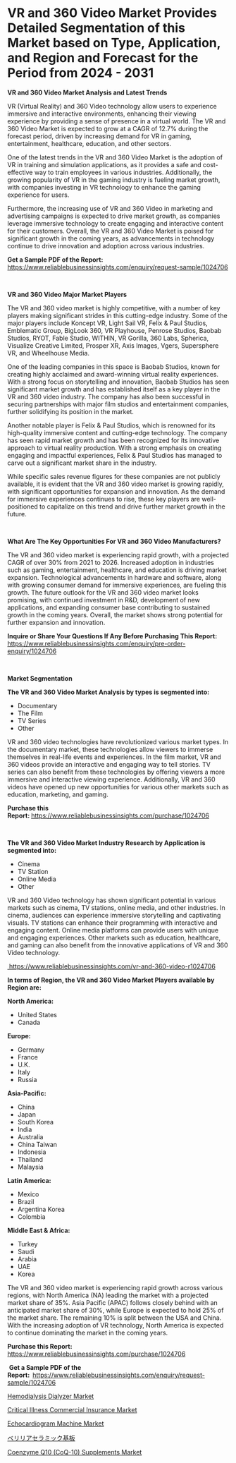 <p><h1>VR and 360 Video Market Provides Detailed Segmentation of this Market based on Type, Application, and Region and Forecast for the Period from 2024 - 2031</h1></p><p><strong>VR and 360 Video Market Analysis and Latest Trends</strong></p>
<p><p>VR (Virtual Reality) and 360 Video technology allow users to experience immersive and interactive environments, enhancing their viewing experience by providing a sense of presence in a virtual world. The VR and 360 Video Market is expected to grow at a CAGR of 12.7% during the forecast period, driven by increasing demand for VR in gaming, entertainment, healthcare, education, and other sectors.</p><p>One of the latest trends in the VR and 360 Video Market is the adoption of VR in training and simulation applications, as it provides a safe and cost-effective way to train employees in various industries. Additionally, the growing popularity of VR in the gaming industry is fueling market growth, with companies investing in VR technology to enhance the gaming experience for users.</p><p>Furthermore, the increasing use of VR and 360 Video in marketing and advertising campaigns is expected to drive market growth, as companies leverage immersive technology to create engaging and interactive content for their customers. Overall, the VR and 360 Video Market is poised for significant growth in the coming years, as advancements in technology continue to drive innovation and adoption across various industries.</p></p>
<p><strong>Get a Sample PDF of the Report:&nbsp;</strong> <a href="https://www.reliablebusinessinsights.com/enquiry/request-sample/1024706">https://www.reliablebusinessinsights.com/enquiry/request-sample/1024706</a></p>
<p>&nbsp;</p>
<p><strong>VR and 360 Video Major Market Players</strong></p>
<p><p>The VR and 360 video market is highly competitive, with a number of key players making significant strides in this cutting-edge industry. Some of the major players include Koncept VR, Light Sail VR, Felix & Paul Studios, Emblematic Group, BigLook 360, VR Playhouse, Penrose Studios, Baobab Studios, RYOT, Fable Studio, WITHIN, VR Gorilla, 360 Labs, Spherica, Visualize Creative Limited, Prosper XR, Axis Images, Vgers, Supersphere VR, and Wheelhouse Media.</p><p>One of the leading companies in this space is Baobab Studios, known for creating highly acclaimed and award-winning virtual reality experiences. With a strong focus on storytelling and innovation, Baobab Studios has seen significant market growth and has established itself as a key player in the VR and 360 video industry. The company has also been successful in securing partnerships with major film studios and entertainment companies, further solidifying its position in the market.</p><p>Another notable player is Felix & Paul Studios, which is renowned for its high-quality immersive content and cutting-edge technology. The company has seen rapid market growth and has been recognized for its innovative approach to virtual reality production. With a strong emphasis on creating engaging and impactful experiences, Felix & Paul Studios has managed to carve out a significant market share in the industry.</p><p>While specific sales revenue figures for these companies are not publicly available, it is evident that the VR and 360 video market is growing rapidly, with significant opportunities for expansion and innovation. As the demand for immersive experiences continues to rise, these key players are well-positioned to capitalize on this trend and drive further market growth in the future.</p></p>
<p>&nbsp;</p>
<p><strong>What Are The Key Opportunities For VR and 360 Video Manufacturers?</strong></p>
<p><p>The VR and 360 video market is experiencing rapid growth, with a projected CAGR of over 30% from 2021 to 2026. Increased adoption in industries such as gaming, entertainment, healthcare, and education is driving market expansion. Technological advancements in hardware and software, along with growing consumer demand for immersive experiences, are fueling this growth. The future outlook for the VR and 360 video market looks promising, with continued investment in R&D, development of new applications, and expanding consumer base contributing to sustained growth in the coming years. Overall, the market shows strong potential for further expansion and innovation.</p></p>
<p><strong>Inquire or Share Your Questions If Any Before Purchasing This Report:</strong> <a href="https://www.reliablebusinessinsights.com/enquiry/pre-order-enquiry/1024706">https://www.reliablebusinessinsights.com/enquiry/pre-order-enquiry/1024706</a></p>
<p>&nbsp;</p>
<p><strong>Market Segmentation</strong></p>
<p><strong>The VR and 360 Video Market Analysis by types is segmented into:</strong></p>
<p><ul><li>Documentary</li><li>The Film</li><li>TV Series</li><li>Other</li></ul></p>
<p><p>VR and 360 video technologies have revolutionized various market types. In the documentary market, these technologies allow viewers to immerse themselves in real-life events and experiences. In the film market, VR and 360 videos provide an interactive and engaging way to tell stories. TV series can also benefit from these technologies by offering viewers a more immersive and interactive viewing experience. Additionally, VR and 360 videos have opened up new opportunities for various other markets such as education, marketing, and gaming.</p></p>
<p><strong>Purchase this Report:&nbsp;</strong><a href="https://www.reliablebusinessinsights.com/purchase/1024706">https://www.reliablebusinessinsights.com/purchase/1024706</a></p>
<p>&nbsp;</p>
<p><strong>The VR and 360 Video Market Industry Research by Application is segmented into:</strong></p>
<p><ul><li>Cinema</li><li>TV Station</li><li>Online Media</li><li>Other</li></ul></p>
<p><p>VR and 360 Video technology has shown significant potential in various markets such as cinema, TV stations, online media, and other industries. In cinema, audiences can experience immersive storytelling and captivating visuals. TV stations can enhance their programming with interactive and engaging content. Online media platforms can provide users with unique and engaging experiences. Other markets such as education, healthcare, and gaming can also benefit from the innovative applications of VR and 360 Video technology.</p></p>
<p><a href="https://www.reliablebusinessinsights.com/vr-and-360-video-r1024706">&nbsp;https://www.reliablebusinessinsights.com/vr-and-360-video-r1024706</a></p>
<p><strong>In terms of Region, the VR and 360 Video Market Players available by Region are:</strong></p>
<p>
    <p> <strong> North America: </strong>
        <ul>
            <li>United States</li>
            <li>Canada</li>
        </ul>
        </p> 
    <p> <strong> Europe: </strong>
        <ul>
            <li>Germany</li>
            <li>France</li>
            <li>U.K.</li>
            <li>Italy</li>
            <li>Russia</li>
        </ul>
        </p> 
    <p> <strong> Asia-Pacific: </strong>
        <ul>
            <li>China</li>
            <li>Japan</li>
            <li>South Korea</li>
            <li>India</li>
            <li>Australia</li>
            <li>China Taiwan</li>
            <li>Indonesia</li>
            <li>Thailand</li>
            <li>Malaysia</li>
        </ul>
        </p> 
    <p> <strong> Latin America: </strong>
        <ul>
            <li>Mexico</li>
            <li>Brazil</li>
            <li>Argentina Korea</li>
            <li>Colombia</li>
        </ul>
        </p> 
    <p> <strong> Middle East & Africa: </strong>
        <ul>
            <li>Turkey</li>
            <li>Saudi</li>
            <li>Arabia</li>
            <li>UAE</li>
            <li>Korea</li>
        </ul>
    </p>
    </p>
<p><p>The VR and 360 video market is experiencing rapid growth across various regions, with North America (NA) leading the market with a projected market share of 35%. Asia Pacific (APAC) follows closely behind with an anticipated market share of 30%, while Europe is expected to hold 25% of the market share. The remaining 10% is split between the USA and China. With the increasing adoption of VR technology, North America is expected to continue dominating the market in the coming years.</p></p>
<p><strong>Purchase this Report: </strong><a href="https://www.reliablebusinessinsights.com/purchase/1024706">https://www.reliablebusinessinsights.com/purchase/1024706</a></p>
<p>&nbsp;<strong>Get a Sample PDF of the Report:&nbsp;&nbsp;</strong><a href="https://www.reliablebusinessinsights.com/enquiry/request-sample/1024706">https://www.reliablebusinessinsights.com/enquiry/request-sample/1024706</a></p>
<p><strong></strong></p>
<p><p><a href="https://github.com/jerrycopelandthomaswsqd8q/Market-Research-Report-List-3/blob/main/hemodialysis-dialyzer-market.md">Hemodialysis Dialyzer Market</a></p><p><a href="https://www.linkedin.com/pulse/decoding-critical-illness-commercial-insurance-market-metrics-fo3ye">Critical Illness Commercial Insurance Market</a></p><p><a href="https://github.com/yoshih12/Market-Research-Report-List-4/blob/main/echocardiogram-machine-market.md">Echocardiogram Machine Market</a></p><p><a href="https://github.com/TysonKub/Market-Research-Report-List-1/blob/main/8236589172583.md">ベリリアセラミック基板</a></p><p><a href="https://www.linkedin.com/pulse/coenzyme-q10-coq-10-supplements-market-report-reveals-latest-j10zf">Coenzyme Q10 (CoQ-10) Supplements Market</a></p></p>